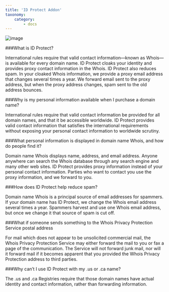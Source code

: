 ```yaml
---
title: 'ID Protect Addon'
taxonomy:
    category:
        - docs
---
```


![image](http://i.imgur.com/x4aQCAh.png)

###What is ID Protect?

International rules require that valid contact information—known as Whois—is available for every domain name. ID Protect cloaks your identity and provides proxy contact information in the Whois. ID Protect also reduces spam. In your cloaked Whois information, we provide a proxy email address that changes several times a year. We forward email sent to the proxy address, but when the proxy address changes, spam sent to the old address bounces.

###Why is my personal information available when I purchase a domain name?

International rules require that valid contact information be provided for all domain names, and that it be accessible worldwide. ID Protect provides valid contact information that satisfies the international requirements without exposing your personal contact information to worldwide scrutiny.

###What personal information is displayed in domain name Whois, and how do people find it?

Domain name Whois displays name, address, and email address. Anyone anywhere can search the Whois database through any search engine and many other web sites. ID Protect provides proxy information instead of your personal contact information. Parties who want to contact you use the proxy information, and we forward to you.

###How does ID Protect help reduce spam?

Domain name Whois is a principal source of email addresses for spammers. If your domain name has ID Protect, we change the Whois email address several times a year. Spammers harvest and use one Whois email address, but once we change it that source of spam is cut off.

###What if someone sends something to the Whois Privacy Protection Service postal address

For mail which does not appear to be unsolicited commercial mail, the Whois Privacy Protection Service may either forward the mail to you or fax a page of the communication. The Service will not forward junk mail, nor will it forward mail if it becomes apparent that you provided the Whois Privacy Protection address to third parties.

###Why can’t I use ID Protect with my .us or .ca name?

The .us and .ca Registries require that those domain names have actual identity and contact information, rather than forwarding information.

